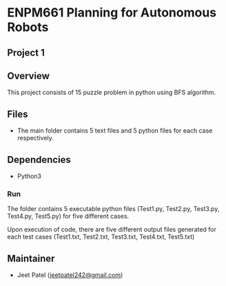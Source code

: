 # ENPM661 Planning for Autonomous Robots
## Project 1

## Overview
This project consists of 15 puzzle problem in python using BFS algorithm.

## Files
* The main folder contains 5 text files and 5 python files for each case respectively.

## Dependencies
* Python3

### Run
The folder contains 5 executable python files (Test1.py, Test2.py, Test3.py, Test4.py, Test5.py) for five different cases.

Upon execution of code, there are five different output files generated for each test cases (Test1.txt, Test2.txt, Test3.txt, Test4.txt, Test5.txt)


## Maintainer
* Jeet Patel (jeetpatel242@gmail.com)